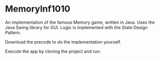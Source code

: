 MemoryInf1010
=============


An implementation of the famous Memory game, written in Java.
Uses the Java Swing library for GUI.
Logic is implemented with the State Design Pattern.

Download the precode to do the implementation yourself.

Execute the app by cloning the project and run:

